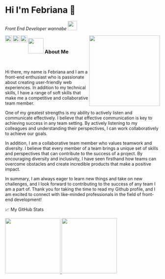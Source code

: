 # Hi I'm Febriana 👋
 
<p><em>Front End Developer wannabe <img src="https://media.giphy.com/media/WUlplcMpOCEmTGBtBW/giphy.gif" width="30"> 
</em></p>

<img align='right' src="https://media.giphy.com/media/M9gbBd9nbDrOTu1Mqx/giphy.gif" width="230">

<a href="https://www.instagram.com/febrianaa27_/">
  <img align="left" alt="Febriana's Instagram" width="22px" src="https://raw.githubusercontent.com/hussainweb/hussainweb/main/icons/instagram.png" />
</a>
<a href="https://discord.com/users/694869877621522522">
  <img align="left" alt="Febriana's Discord" width="22px" src="https://raw.githubusercontent.com/peterthehan/peterthehan/master/assets/discord.svg" />
</a>
<a href="https://twitter.com/Noharaeve">
  <img align="left" alt="Febriana| Twitter" width="22px" src="https://raw.githubusercontent.com/peterthehan/peterthehan/master/assets/twitter.svg" />
</a>
<a href="https://www.linkedin.com/in/febrianaa/">
  <img align="left" alt="Febriana's LinkedIN" width="22px" src="<svg xmlns="http://www.w3.org/2000/svg" height="1em" viewBox="0 0 448 512"><!--! Font Awesome Free 6.4.0 by @fontawesome - https://fontawesome.com License - https://fontawesome.com/license (Commercial License) Copyright 2023 Fonticons, Inc. --><style>svg{fill:#0080c0}</style><path d="M416 32H31.9C14.3 32 0 46.5 0 64.3v383.4C0 465.5 14.3 480 31.9 480H416c17.6 0 32-14.5 32-32.3V64.3c0-17.8-14.4-32.3-32-32.3zM135.4 416H69V202.2h66.5V416zm-33.2-243c-21.3 0-38.5-17.3-38.5-38.5S80.9 96 102.2 96c21.2 0 38.5 17.3 38.5 38.5 0 21.3-17.2 38.5-38.5 38.5zm282.1 243h-66.4V312c0-24.8-.5-56.7-34.5-56.7-34.6 0-39.9 27-39.9 54.9V416h-66.4V202.2h63.7v29.2h.9c8.9-16.8 30.6-34.5 62.9-34.5 67.2 0 79.7 44.3 79.7 101.9V416z"/>
</a>

### <img src="https://media.giphy.com/media/VgCDAzcKvsR6OM0uWg/giphy.gif" width="50"> About Me 
<br />

Hi there, my name is Febriana and I am a front-end enthusiast who is passionate about creating user-friendly web experiences. In addition to my technical skills, I have a range of soft skills that make me a competitive and collaborative team member.

One of my greatest strengths is my ability to actively listen and communicate effectively. I believe that effective communication is key to achieving success in any team setting. By actively listening to my colleagues and understanding their perspectives, I can work collaboratively to achieve our goals.

In addition, I am a collaborative team member who values teamwork and diversity. I believe that every member of a team brings a unique set of skills and perspectives that can contribute to the success of a project. By encouraging diversity and inclusivity, I have seen firsthand how teams can overcome obstacles and create incredible products that make a positive impact.

In summary, I am always eager to learn new things and take on new challenges, and I look forward to contributing to the success of any team I am a part of. Thank you for taking the time to read my Github profile, and I am excited to connect with like-minded professionals in the field of front-end development!

📈 My GitHub Stats
<p align="left">
<a href="https://github.com/frxeve">
  <img height="180em" src="https://github-readme-stats-eight-theta.vercel.app/api?username=frxeve&show_icons=true&theme=algolia&include_all_commits=true&count_private=true"/>
  <img height="180em" src="https://github-readme-stats-eight-theta.vercel.app/api/top-langs/?username=frxeve&layout=compact&langs_count=8&theme=algolia"/>
</a>
</p>

